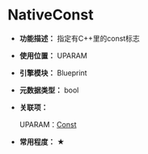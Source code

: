 ﻿# NativeConst

- **功能描述：** 指定有C++里的const标志

- **使用位置：** UPARAM

- **引擎模块：** Blueprint

- **元数据类型：** bool

- **关联项：**

  UPARAM：[Const](#Specifier_UPARAM_Blueprint_Const)

- **常用程度：** ★